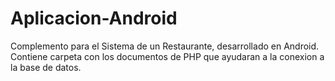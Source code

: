 # Aplicacion-Android
Complemento para el Sistema de un Restaurante, desarrollado en Android.
Contiene carpeta con los documentos de PHP que ayudaran a la conexion a la base de datos.
